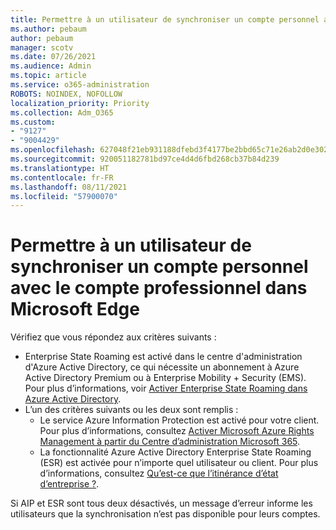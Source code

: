 ```yaml
---
title: Permettre à un utilisateur de synchroniser un compte personnel avec le compte professionnel dans Microsoft Edge
ms.author: pebaum
author: pebaum
manager: scotv
ms.date: 07/26/2021
ms.audience: Admin
ms.topic: article
ms.service: o365-administration
ROBOTS: NOINDEX, NOFOLLOW
localization_priority: Priority
ms.collection: Adm_O365
ms.custom:
- "9127"
- "9004429"
ms.openlocfilehash: 627048f21eb931188dfebd3f4177be2bbd65c71e26ab2d0e302f5ab49e9fbc53
ms.sourcegitcommit: 920051182781bd97ce4d4d6fbd268cb37b84d239
ms.translationtype: HT
ms.contentlocale: fr-FR
ms.lasthandoff: 08/11/2021
ms.locfileid: "57900070"
---
```

# <a name="enable-a-user-to-sync-a-personal-account-with-the-work-account-in-microsoft-edge"></a>Permettre à un utilisateur de synchroniser un compte personnel avec le compte professionnel dans Microsoft Edge

Vérifiez que vous répondez aux critères suivants :

- Enterprise State Roaming est activé dans le centre d'administration d'Azure Active Directory, ce qui nécessite un abonnement à Azure Active Directory Premium ou à Enterprise Mobility + Security (EMS). Pour plus d’informations, voir [Activer Enterprise State Roaming dans Azure Active Directory](https://docs.microsoft.com/azure/active-directory/devices/enterprise-state-roaming-enable).
- L’un des critères suivants ou les deux sont remplis :
    - Le service Azure Information Protection est activé pour votre client. Pour plus d’informations, consultez [Activer Microsoft Azure Rights Management à partir du Centre d’administration Microsoft 365](https://docs.microsoft.com/azure/information-protection/activate-office365).
    - La fonctionnalité Azure Active Directory Enterprise State Roaming (ESR) est activée pour n’importe quel utilisateur ou client. Pour plus d’informations, consultez [Qu’est-ce que l’itinérance d’état d’entreprise ?](https://docs.microsoft.com/azure/active-directory/devices/enterprise-state-roaming-overview).

Si AIP et ESR sont tous deux désactivés, un message d’erreur informe les utilisateurs que la synchronisation n’est pas disponible pour leurs comptes.
